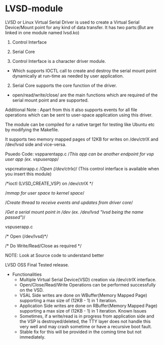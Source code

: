 # LVSD-module
LVSD or Linux Virtual Serial Driver is used to create a Virtual Serial Device/Mount point for any kind of data transfer.
It has two parts:(But are linked in one module named lvsd.ko)
1) Control Interface
2) Serial Core

1) Control Interface is a character driver module.
- Which supports IOCTL call to create and destroy the serial mount point dynamically at run-time as needed by user application.

2) Serial Core supports the core function of the driver.
- open/read/write/close/ are the main functions which are required of the serial mount point and are supported.

Additional Note :
Apart from this it also supports events for all file operations which can be sent to user-space application using this driver.

The module can be compiled for a native target for testing like Ubuntu etc by modifying the Makefile.

It supports two memory mapped pages of 12KB for writes on /dev/ctrlX and /dev/lvsd side and vice-versa.

Psuedo Code:
vspparentapp.c
/*This app can be another endpoint for vsp user app (ex. vspuserapp*/

vspcreatorapp.c
/*Open (/dev/ctrlx)*/ (This control interface is available when you insert this module)

/*ioctl (LVSD_CREATE_VSP) on /dev/ctrlX  */

/*mmap for user space to kernel space*/

/*Create thread to receive events and updates from driver core*/

/*Get a serial mount point in /dev (ex. /dev/lvsd "lvsd being the name passed")*/


vspuserapp.c

/* Open (/dev/lvsd)*/

/* Do Write/Read/Close as required */


NOTE: Look at Source code to understand better

LVSD OSS Final Tested release.
- Functionalities
	- Multiple Virtual Serial Device(VSD) creation via /dev/ctrlX interface.
	- Open/Close/Read/Write Operations can be performed successfully on the VSD.
	- VSAL Side writes are done on WBuffer(Memory Mapped Page) supporting a max size of (12KB - 1) in 1 iteration.
	- Application Side writes are done on RBuffer(Memory Mapped Page) supporting a max size of (12KB - 1) in 1 iteration.
Known Issues
	- Sometimes, if a write/read is in progress from application side and the VSP is destroyed/deleted, the TTY layer does not handle this very well and may crash sometime or have a recursive boot fault.
	- Stable fix for this will be provided in the coming time but not immediately.


